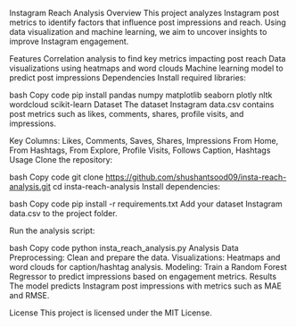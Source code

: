 Instagram Reach Analysis
Overview
This project analyzes Instagram post metrics to identify factors that influence post impressions and reach. Using data visualization and machine learning, we aim to uncover insights to improve Instagram engagement.

Features
Correlation analysis to find key metrics impacting post reach
Data visualizations using heatmaps and word clouds
Machine learning model to predict post impressions
Dependencies
Install required libraries:

bash
Copy code
pip install pandas numpy matplotlib seaborn plotly nltk wordcloud scikit-learn
Dataset
The dataset Instagram data.csv contains post metrics such as likes, comments, shares, profile visits, and impressions.

Key Columns:
Likes, Comments, Saves, Shares, Impressions
From Home, From Hashtags, From Explore, Profile Visits, Follows
Caption, Hashtags
Usage
Clone the repository:

bash
Copy code
git clone https://github.com/shushantsood09/insta-reach-analysis.git
cd insta-reach-analysis
Install dependencies:

bash
Copy code
pip install -r requirements.txt
Add your dataset Instagram data.csv to the project folder.

Run the analysis script:

bash
Copy code
python insta_reach_analysis.py
Analysis
Data Preprocessing: Clean and prepare the data.
Visualizations: Heatmaps and word clouds for caption/hashtag analysis.
Modeling: Train a Random Forest Regressor to predict impressions based on engagement metrics.
Results
The model predicts Instagram post impressions with metrics such as MAE and RMSE.

License
This project is licensed under the MIT License.

